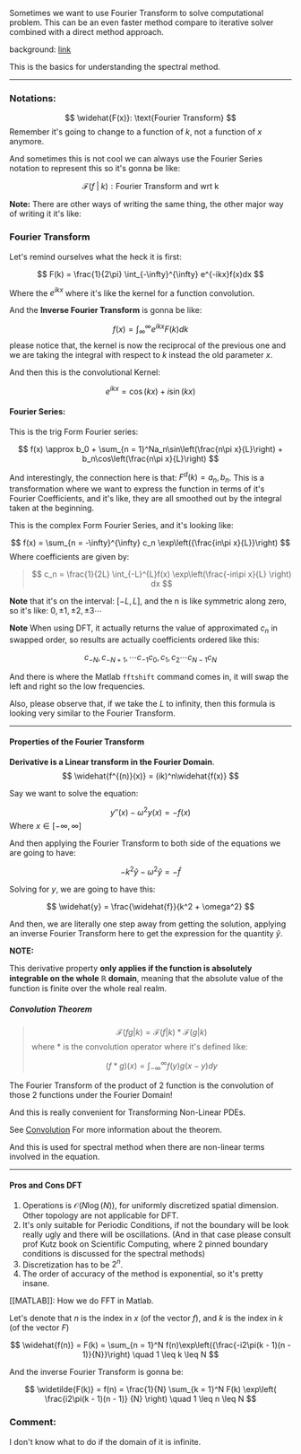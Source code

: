 Sometimes we want to use Fourier Transform to solve computational problem. This can be an even faster method compare to iterative solver combined with a direct method approach. 

background: [link](http://www.ee.ic.ac.uk/hp/staff/dmb/courses/E1Fourier/00300_ComplexFourier.pdf)

This is the basics for understanding the spectral method. 

---
### Notations:

$$
\widehat{F(x)}: \text{Fourier Transform}
$$
Remember it's going to change to a function of $k$, not a function of $x$ anymore. 

And sometimes this is not cool we can always use the Fourier Series notation to represent this so it's gonna be like: 

$$
\mathcal{F}(f\;|\;k): \text{Fourier Transform and wrt k}
$$


**Note:**
There are other ways of writing the same thing, the other major way of writing it it's like: 

### Fourier Transform

Let's remind ourselves what the heck it is first: 

$$
F(k) = 
\frac{1}{2\pi}
\int_{-\infty}^{\infty} e^{-ikx}f(x)dx
$$

Where the $e^{ikx}$ where it's like the kernel for a function convolution. 

And the **Inverse Fourier Transform** is gonna be like: 

$$
f(x) = \int_{\infty}^{\infty} e^{ikx}F(k) dk
$$
please notice that, the kernel is now the reciprocal of the previous one and we are taking the integral with respect to $k$ instead the old parameter $x$. 

And then this is the convolutional Kernel: 

$$
e^{ikx} = \cos(kx) + i\sin(kx)
$$

#### Fourier Series: 


This is the trig Form Fourier series: 

$$
f(x) \approx b_0 + \sum_{n = 1}^Na_n\sin\left(\frac{n\pi x}{L}\right) + b_n\cos\left(\frac{n\pi x}{L}\right)
$$

And interestingly, the connection here is that: $F^{d}(k) = a_n, b_n$. This is a transformation where we want to express the function in terms of it's Fourier Coefficients, and it's like, they are all smoothed out by the integral taken at the beginning. 

This is the complex Form Fourier Series, and it's looking like: 

$$
f(x) = \sum_{n = -\infty}^{\infty}
c_n \exp\left({\frac{in\pi x}{L}}\right)
$$
Where coefficients are given by: 
> $$
> c_n = \frac{1}{2L} \int_{-L}^{L}f(x)
> 	\exp\left(\frac{-in\pi x}{L} \right) dx
> $$

**Note** that it's on the interval: $[-L, L]$, and the n is like symmetric along zero, so it's like: $0, \pm 1, \pm 2, \pm 3 \cdots$

**Note**
When using DFT, it actually returns the value of approximated $c_n$ in swapped order, so results are actually coefficients ordered like this: 

$$
c_{-N}, c_{- N + 1}, \cdots c_{-1}
c_{0}, c_{1}, c_{2} \cdots c_{N - 1} c_{N}
$$

And there is where the Matlab `fftshift` command comes in, it will swap the left and right so the low frequencies. 

Also, please observe that, if we take the $L$ to infinity, then this formula is looking very similar to the Fourier Transform.

---

#### Properties of the Fourier Transform 

**Derivative is a Linear transform in the Fourier Domain**. 
$$
\widehat{f^{(n)}(x)} = (ik)^n\widehat{f(x)}
$$

Say we want to solve the equation: 

$$
y''(x) - \omega^2y(x) = -f(x)
$$
Where $x\in [-\infty, \infty]$

And then applying the Fourier Transform to both side of the equations we are going to have: 

$$
-k^2\widehat{y} - \omega^2\widehat{y} = -\widehat{f}
$$

 Solving for $y$, we are going to have this: 
 
$$
\widehat{y} = \frac{\widehat{f}}{k^2 + \omega^2}
$$

And then, we are literally one step away from getting the solution, applying an inverse Fourier Transform here to get the expression for the quantity $\widehat{y}$. 

**NOTE:**

This derivative property **only applies if the function is absolutely integrable on the whole $\mathbb{R}$ domain**, meaning that the absolute value of the function is finite over the whole real realm.  

##### Convolution Theorem

> $$
> \mathcal{F}(fg|k) = \mathcal{F}(f|k) * \mathcal{F}(g|k)
> $$
> where * is the convolution operator where it's defined like: 
>  
>  $$(f*g)(x) = \int_{-\infty}^{\infty} f(y)g(x - y)dy$$

The Fourier Transform of the product of 2 function is the convolution of those 2 functions under the Fourier Domain! 

And this is really convenient for Transforming Non-Linear PDEs. 

See [Convolution](https://www.wikiwand.com/en/Convolution_theorem)
For more information about the theorem. 

And this is used for spectral method when there are non-linear terms involved in the equation. 

---

#### Pros and Cons DFT

1. Operations is $\mathcal{O}(N \log(N))$, for uniformly discretized spatial dimension. Other topology are not applicable for DFT. 
2. It's only suitable for Periodic Conditions, if not the boundary will be look really ugly and there will be oscillations. (And in that case please consult prof Kutz book on Scientific Computing, where 2 pinned boundary conditions is discussed for the spectral methods)
3. Discretization has to be $2^n$.
4. The order of accuracy of the method is exponential, so it's pretty insane.

[[MATLAB]]: How we do FFT in Matlab. 

Let's denote that $n$ is the index in $x$ (of the vector $f$), and $k$ is the index in $k$ (of the vector $F$)

$$
\widehat{f(n)} = F(k) = 
\sum_{n = 1}^N f(n)\exp\left({\frac{-i2\pi(k - 1)(n - 1)}{N}}\right) \quad 1 \leq k \leq N
$$

And the inverse Fourier Transform is gonna be: 

$$
\widetilde{F(k)} = f(n) = \frac{1}{N}
\sum_{k = 1}^N F(k) \exp\left( 
	\frac{i2\pi(k - 1)(n - 1)}
	{N}
\right) \quad 1 \leq n \leq N
$$


### Comment: 

I don't know what to do if the domain of it is infinite. 